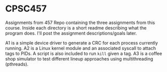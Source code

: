 # CPSC457
Assignments from 457
Repo containing the three assignments from this course. Inside each directory is a short readme describing what the program does.
I'll post the assignment descriptions/goals later. 

A1 is a simple device driver to generate a CRC for each process currently running. A2 is a Linux kernel module and an associated syscall to attach tags to PIDs. A script is also included to run `kill` given a tag. A3 is a coffee shop simulator to test different lineup approaches using multithreading (pthreads). 
